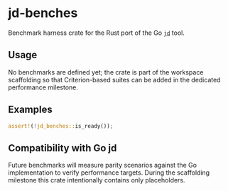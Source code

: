 # jd-benches

Benchmark harness crate for the Rust port of the Go [`jd`](https://github.com/josephburnett/jd) tool.

## Usage

No benchmarks are defined yet; the crate is part of the workspace scaffolding so that Criterion-based suites can be added in the dedicated performance milestone.

## Examples

```rust
assert!(!jd_benches::is_ready());
```

## Compatibility with Go jd

Future benchmarks will measure parity scenarios against the Go implementation to verify performance targets. During the scaffolding milestone this crate intentionally contains only placeholders.
